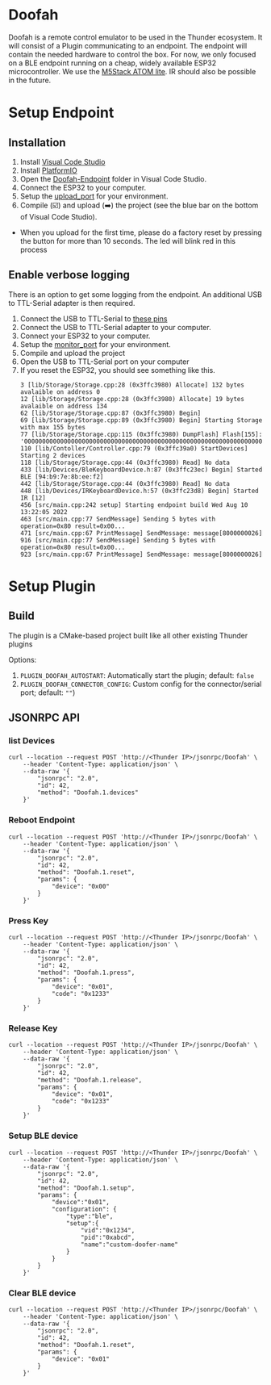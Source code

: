 # Doofah

Doofah is a remote control emulator to be used in the Thunder ecosystem. It will consist of a Plugin communicating to an endpoint. The endpoint will contain the needed hardware to control the box. For now, we only focused on a BLE endpoint running on a cheap, widely available ESP32 microcontroller. We use the [M5Stack ATOM lite](https://docs.m5stack.com/en/core/atom_lite). IR should also be possible in the future. 



# Setup Endpoint
## Installation
1. Install [Visual Code Studio](https://code.visualstudio.com)
1. Install [PlatformIO](https://platformio.org/install)
1. Open the [Doofah-Endpoint](https://github.com/Metrological/ThunderDoofah/tree/main/Doofah-Endpoint) folder in Visual Code Studio.
1. Connect the ESP32 to your computer.
1. Setup the [upload_port](https://github.com/Metrological/ThunderDoofah/blob/main/Doofah-Endpoint/platformio.ini#L40) for your environment. 
1. Compile (:ballot_box_with_check:) and upload (:arrow_right:) the project (see the blue bar on the bottom of Visual Code Studio). 

* When you upload for the first time, please do a factory reset by pressing the button for more than 10 seconds. The led will blink red in this process  

## Enable verbose logging
There is an option to get some logging from the endpoint. An additional USB to TTL-Serial adapter is then required. 

1. Connect the USB to TTL-Serial to [these pins](https://github.com/Metrological/ThunderDoofah/blob/main/Doofah-Endpoint/platformio.ini#L51-L53) 
1. Connect the USB to TTL-Serial adapter to your computer.
1. Connect your ESP32 to your computer.
1. Setup the [monitor_port](https://github.com/Metrological/ThunderDoofah/blob/main/Doofah-Endpoint/platformio.ini#L41) for your environment. 
1. Compile and upload the project
1. Open the USB to TTL-Serial port on your computer
1. If you reset the ESP32, you should see something like this. 
    ```
    3 [lib/Storage/Storage.cpp:28 (0x3ffc3980) Allocate] 132 bytes avalaible on address 0
    12 [lib/Storage/Storage.cpp:28 (0x3ffc3980) Allocate] 19 bytes avalaible on address 134
    62 [lib/Storage/Storage.cpp:87 (0x3ffc3980) Begin] 
    69 [lib/Storage/Storage.cpp:89 (0x3ffc3980) Begin] Starting Storage with max 155 bytes
    77 [lib/Storage/Storage.cpp:115 (0x3ffc3980) DumpFlash] Flash[155]: '0000000000000000000000000000000000000000000000000000000000000000000000000000000000000000000000000000000000000000000000000000000000000000000000000000000000000000000000000000000000000000000000000000000000000000000000000000000000000000000000000000000000000000000000000000000000000000000000000000000000000000000000'
    110 [lib/Contoller/Controller.cpp:79 (0x3ffc39a0) StartDevices] Starting 2 devices
    118 [lib/Storage/Storage.cpp:44 (0x3ffc3980) Read] No data
    433 [lib/Devices/BleKeyboardDevice.h:87 (0x3ffc23ec) Begin] Started BLE [94:b9:7e:8b:ee:f2]
    442 [lib/Storage/Storage.cpp:44 (0x3ffc3980) Read] No data
    448 [lib/Devices/IRKeyboardDevice.h:57 (0x3ffc23d8) Begin] Started IR [12]
    456 [src/main.cpp:242 setup] Starting endpoint build Wed Aug 10 13:22:05 2022
    463 [src/main.cpp:77 SendMessage] Sending 5 bytes with operation=0x80 result=0x00...
    471 [src/main.cpp:67 PrintMessage] SendMessage: message[8000000026]
    916 [src/main.cpp:77 SendMessage] Sending 5 bytes with operation=0x80 result=0x00...
    923 [src/main.cpp:67 PrintMessage] SendMessage: message[8000000026]
    ```  

# Setup Plugin

## Build
The plugin is a CMake-based project built like all other existing Thunder plugins 

Options:

1. ```PLUGIN_DOOFAH_AUTOSTART```: Automatically start the plugin; default: ```false```
2. ```PLUGIN_DOOFAH_CONNECTOR_CONFIG```: Custom config for the connector/serial port; default: ```""```)


## JSONRPC API

### list Devices
``` shell
curl --location --request POST 'http://<Thunder IP>/jsonrpc/Doofah' \
    --header 'Content-Type: application/json' \
    --data-raw '{
        "jsonrpc": "2.0",
        "id": 42,
        "method": "Doofah.1.devices"
    }'
```
    
### Reboot Endpoint
``` shell
curl --location --request POST 'http://<Thunder IP>/jsonrpc/Doofah' \
    --header 'Content-Type: application/json' \
    --data-raw '{
        "jsonrpc": "2.0",
        "id": 42,
        "method": "Doofah.1.reset",
        "params": {
            "device": "0x00"
        }
    }'
```

### Press Key
``` shell
curl --location --request POST 'http://<Thunder IP>/jsonrpc/Doofah' \
    --header 'Content-Type: application/json' \
    --data-raw '{
        "jsonrpc": "2.0",
        "id": 42,
        "method": "Doofah.1.press",
        "params": {
            "device": "0x01",
            "code": "0x1233"
        }
    }'
```
### Release Key
``` shell
curl --location --request POST 'http://<Thunder IP>/jsonrpc/Doofah' \
    --header 'Content-Type: application/json' \
    --data-raw '{
        "jsonrpc": "2.0",
        "id": 42,
        "method": "Doofah.1.release",
        "params": {
            "device": "0x01",
            "code": "0x1233"
        }
    }'
```

### Setup BLE device
``` shell
curl --location --request POST 'http://<Thunder IP>/jsonrpc/Doofah' \
    --header 'Content-Type: application/json' \
    --data-raw '{
        "jsonrpc": "2.0",
        "id": 42,
        "method": "Doofah.1.setup",
        "params": {
            "device":"0x01",
            "configuration": {
                "type":"ble",
                "setup":{
                    "vid":"0x1234",
                    "pid":"0xabcd",
                    "name":"custom-doofer-name"
                }
            }
        }
    }'
```

### Clear BLE device
``` shell
curl --location --request POST 'http://<Thunder IP>/jsonrpc/Doofah' \
    --header 'Content-Type: application/json' \
    --data-raw '{
        "jsonrpc": "2.0",
        "id": 42,
        "method": "Doofah.1.reset",
        "params": {
            "device": "0x01"
        }
    }'
```